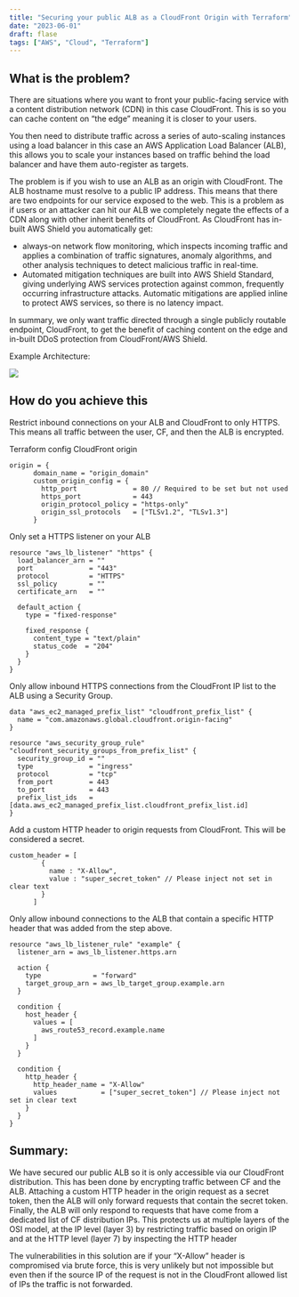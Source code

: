 ```yaml
---
title: "Securing your public ALB as a CloudFront Origin with Terraform"
date: "2023-06-01"
draft: flase
tags: ["AWS", "Cloud", "Terraform"]
---
```


## What is the problem?

There are situations where you want to front your public-facing service with a content distribution network (CDN) in this case CloudFront. This is so you can cache content on “the edge” meaning it is closer to your users. 

You then need to distribute traffic across a series of auto-scaling instances using a load balancer in this case an AWS Application Load Balancer (ALB), this allows you to scale your instances based on traffic behind the load balancer and have them auto-register as targets. 

The problem is if you wish to use an ALB as an origin with CloudFront. The ALB hostname must resolve to a public IP address. This means that there are two endpoints for our service exposed to the web. This is a problem as if users or an attacker can hit our ALB we completely negate the effects of a CDN along with other inherit benefits of CloudFront. As CloudFront has in-built AWS Shield you automatically get:

- always-on network flow monitoring, which inspects incoming traffic and applies a combination of traffic signatures, anomaly algorithms, and other analysis techniques to detect malicious traffic in real-time.
- Automated mitigation techniques are built into AWS Shield Standard, giving underlying AWS services protection against common, frequently occurring infrastructure attacks. Automatic mitigations are applied inline to protect AWS services, so there is no latency impact.

In summary, we only want traffic directed through a single publicly routable endpoint, CloudFront, to get the benefit of caching content on the edge and in-built DDoS protection from CloudFront/AWS Shield. 

Example Architecture:

![](/posts/secure_alb/arch.png)

## How do you achieve this

Restrict inbound connections on your ALB and CloudFront to only HTTPS. This means all traffic between the user, CF, and then the ALB is encrypted.

Terraform config CloudFront origin

```HCL
origin = {
      domain_name = "origin_domain"
      custom_origin_config = {
        http_port              = 80 // Required to be set but not used
        https_port             = 443
        origin_protocol_policy = "https-only"
        origin_ssl_protocols   = ["TLSv1.2", "TLSv1.3"]
      }
```

Only set a HTTPS listener on your ALB

```HCL
resource "aws_lb_listener" "https" {                                                                                    
  load_balancer_arn = ""                                                                          
  port              = "443"                                                                                             
  protocol          = "HTTPS"                                                                                           
  ssl_policy        = ""                                                                
  certificate_arn   = ""             
                                                                                                                        
  default_action {                                                                                                      
    type = "fixed-response"                                                                                             
                                                                                                                        
    fixed_response {                                                                                                    
      content_type = "text/plain"                                                                                       
      status_code  = "204"                                                                                              
    }                                                                                                                   
  }                                                                                                                     
}
```

Only allow inbound HTTPS connections from the CloudFront IP list to the ALB using a Security Group.

```HCL
data "aws_ec2_managed_prefix_list" "cloudfront_prefix_list" {                      
  name = "com.amazonaws.global.cloudfront.origin-facing"                           
}                                                                                  
                                                                                   
resource "aws_security_group_rule" "cloudfront_security_groups_from_prefix_list" { 
  security_group_id = ""                    
  type              = "ingress"                                                    
  protocol          = "tcp"                                                        
  from_port         = 443                                                          
  to_port           = 443                                                          
  prefix_list_ids   = [data.aws_ec2_managed_prefix_list.cloudfront_prefix_list.id] 
}

```

Add a custom HTTP header to origin requests from CloudFront. This will be considered a secret.

```HCL
custom_header = [
        {
          name : "X-Allow",
          value : "super_secret_token" // Please inject not set in clear text
        }
      ]
```

Only allow inbound connections to the ALB that contain a specific HTTP header that was added from the step above.

```HCL
resource "aws_lb_listener_rule" "example" {            
  listener_arn = aws_lb_listener.https.arn                   
                                                             
  action {                                                   
    type             = "forward"                             
    target_group_arn = aws_lb_target_group.example.arn 
  }                                                          
                                                             
  condition {                                                
    host_header {                                            
      values = [                                             
        aws_route53_record.example.name        
      ]                                                      
    }                                                        
  }                                                          
                                                             
  condition {                                                
    http_header {                                            
      http_header_name = "X-Allow"                           
      values           = ["super_secret_token"] // Please inject not set in clear text              
    }                                                        
  }                                                          
}
```

## Summary:

We have secured our public ALB so it is only accessible via our CloudFront distribution. This has been done by encrypting traffic between CF and the ALB. Attaching a custom HTTP header in the origin request as a secret token, then the ALB will only forward requests that contain the secret token. Finally, the ALB will only respond to requests that have come from a dedicated list of CF distribution IPs. This protects us at multiple layers of the OSI model, at the IP level (layer 3) by restricting traffic based on origin IP and at the HTTP level (layer 7) by inspecting the HTTP header

The vulnerabilities in this solution are if your “X-Allow” header is compromised via brute force, this is very unlikely but not impossible but even then if the source IP of the request is not in the CloudFront allowed list of IPs the traffic is not forwarded.


 

